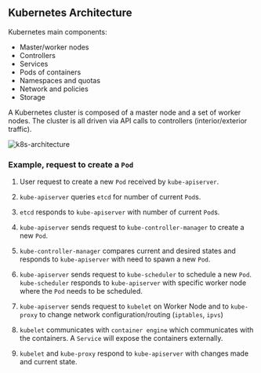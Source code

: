 ## Kubernetes Architecture

Kubernetes main components:

- Master/worker nodes
- Controllers
- Services
- Pods of containers
- Namespaces and quotas
- Network and policies
- Storage

A Kubernetes cluster is composed of a master node and a set of worker nodes. The cluster is all driven via API calls to controllers (interior/exterior traffic).

![k8s-architecture](https://d36ai2hkxl16us.cloudfront.net/course-uploads/e0df7fbf-a057-42af-8a1f-590912be5460/ww1wo482ah07-Kubernetes_Architecture2.png)

### Example, request to create a `Pod`

1. User request to create a new `Pod` received by `kube-apiserver`.

1. `kube-apiserver` queries `etcd` for number of current `Pod`s.

1. `etcd` responds to `kube-apiserver` with number of current `Pod`s.

1. `kube-apiserver` sends request to `kube-controller-manager` to create a new `Pod`.

1. `kube-controller-manager` compares current and desired states and responds to `kube-apiserver` with need to spawn a new `Pod`.

1. `kube-apiserver` sends request to `kube-scheduler` to schedule a new `Pod`. `kube-scheduler` responds to `kube-apiserver` with specific worker node where the `Pod` needs to be scheduled.

1. `kube-apiserver` sends request to `kubelet` on Worker Node and to `kube-proxy` to change network configuration/routing (`iptables`, `ipvs`)

1. `kubelet` communicates with `container engine` which communicates with the containers. A `Service` will expose the containers externally.

1. `kubelet` and `kube-proxy` respond to `kube-apiserver` with changes made and current state.
